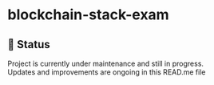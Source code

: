 # blockchain-stack-exam


## 🚧 Status
Project is currently under maintenance and still in progress.  
Updates and improvements are ongoing in this READ.me file
